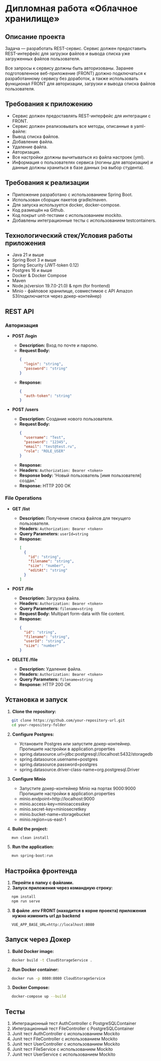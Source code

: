 # Дипломная работа «Облачное хранилище» #
## Описание проекта ##
Задача — разработать REST-сервис. Сервис должен предоставить REST-интерфейс для загрузки файлов и вывода списка уже загруженных файлов пользователя.

Все запросы к сервису должны быть авторизованы. Заранее подготовленное веб-приложение (FRONT) должно подключаться к разработанному сервису без доработок, а также использовать функционал FRONT для авторизации, загрузки и вывода списка файлов пользователя.

## Требования к приложению ##
- Сервис должен предоставлять REST-интерфейс для интеграции с FRONT.  
- Сервис должен реализовывать все методы, описанные в yaml-файле:
- Вывод списка файлов.
- Добавление файла.
- Удаление файла.
- Авторизация.
- Все настройки должны вычитываться из файла настроек (yml).
- Информация о пользователях сервиса (логины для авторизации) и данные должны храниться в базе данных (на выбор студента).

## Требования к реализации ##
- Приложение разработано с использованием Spring Boot.
- Использован сборщик пакетов gradle/maven.
- Для запуска используется docker, docker-compose.
- Код размещён на Github.
- Код покрыт unit-тестами с использованием mockito.
- Добавлены интеграционные тесты с использованием testcontainers.

## Технологический стек/Условия работы приложения ##
- Java 21 и выше
- Spring Boot 3 и выше
- Spring Security (JWT-token 0.12)
- Postgres 16 и выше
- Docker & Docker Compose
- Maven
- Node.js(version 19.7.0-21.0) & npm (for frontend)
- Minio - файловое хранилище, совместимое с API Amazon S3(подключается через докер-контейнер)

## REST API 

### Авторизация

- **POST /login**
    - **Description:** Вход по почте и паролю.
    - **Request Body:**
      ```json
      {
        "login": "string",
        "password": "string"
      }
      ```
    - **Response:**
      ```json
      {
        "auth-token": "string"
      }
      ```

- **POST /users**
    - **Description:** Создание нового пользователя.
    - **Request Body:**
      ```json
      {
        "username": "Test",
        "password": "12345",
        "email": "test@test.ru",
        "role": "ROLE_USER"
      }
      ```
    - **Response:**
  - **Headers:** `Authorization: Bearer <token>`
  - **Response body:** 'Новый пользователь [имя пользователя] создан.'
  - **Response:** HTTP 200 OK

### File Operations

- **GET /list**
    - **Description:** Получение списка файлов для текущего пользователя.
    - **Headers:** `Authorization: Bearer <token>`
    - **Query Parameters:** `userId=string`
    - **Response:**
      ```json
      [
        {
          "id": "string",
          "filename": "string",
          "size": "number",
          "editAt": "string"
        }
      ]
      ```

- **POST /file**
    - **Description:** Загрузка файла.
    - **Headers:** `Authorization: Bearer <token>`
    - **Query Parameters:** `filename=string`
    - **Request Body:** Multipart form-data with file content.
    - **Response:**
      ```json
      {
        "id": "string",
        "filename": "string",
        "userId": "string",
        "size": "number"
      }
      ```

- **DELETE /file**
    - **Description:** Удаление файла.
    - **Headers:** `Authorization: Bearer <token>`
    - **Query Parameters:** `filename=string`
    - **Response:** HTTP 200 OK

## Установка и запуск

1. **Clone the repository:**
```sh
   git clone https://github.com/your-repository-url.git
   cd your-repository-folder
```
2. **Configure Postgres:**
    * Установите Postgres или запустите докер-контейнер.  
      Пропишите настройки в application.properties
    * spring.datasource.url=jdbc:postgresql://localhost:5432/storagedb 
    * spring.datasource.username=postgres 
    * spring.datasource.password=postgres 
    * spring.datasource.driver-class-name=org.postgresql.Driver
   
3. **Configure Minio**
    * Запустите докер-контейнер Minio на портах 9000:9000  
      Пропишите настройки в application.properties
    * minio.endpoint=http://localhost:9000
    * minio.access-key=minioaccesskey 
    * minio.secret-key=miniosecretkey 
    * minio.bucket-name=storagebucket 
    * minio.region=us-east-1
   
4. **Build the project:**
```sh
   mvn clean install
```
5. **Run the application:**
```sh
   mvn spring-boot:run
```

## Настройка фронтенда

1. **Перейти в папку с файлами.**
2. **Запуск приложения через командную строку:**
```sh
   npm install
   npm run serve
```

3. **В файле .env FRONT (находится в корне проекта) приложения нужно изменить url до backend**
```env
   VUE_APP_BASE_URL=http://localhost:8080
```

## Запуск через Докер

1. **Build Docker image:**
```sh
   docker build -t CloudStorageService .
```

2. **Run Docker container:**
```sh
   docker run -p 8080:8080 CloudStorageService
```

3. **Docker Compose:**
```sh
   docker-compose up --build
```
## Тесты ##
1. Интеграционный тест AuthController c PostgreSQLContainer
2. Интеграционный тест FileController с PostgreSQLContainer
3. Junit тест AuthController с использованием Mockito
4. Junit тест FileController с использованием Mockito
5. Junit тест UserController с использованием Mockito
6. Junit тест FileService с использованием Mockito
7. Junit тест UserService с использованием Mockito
